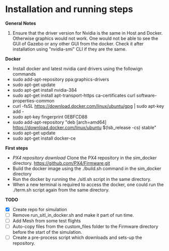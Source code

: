 # Installation and running steps

**General Notes**
1. Ensure that the driver version for Nvidia is the same in Host and Docker. Otherwise graphics would not work. One would not be able to see the GUI of Gazebo or any other GUI from the docker.
Check it after installation using "nvidia-smi" CLI if they are the same.
      

**Docker**
* Install docker and latest nvidia card drivers using the followign commands
* sudo add-apt-repository ppa:graphics-drivers
* sudo apt-get update
* sudo apt-get install nvidia-384
* sudo apt-get install     apt-transport-https     ca-certificates     curl     software-properties-common
* curl -fsSL https://download.docker.com/linux/ubuntu/gpg | sudo apt-key add -
* sudo apt-key fingerprint 0EBFCD88
* sudo add-apt-repository    "deb [arch=amd64] https://download.docker.com/linux/ubuntu $(lsb_release -cs) stable"
* sudo apt-get update
* sudo apt-get install docker-ce

**First steps**
* *PX4 repository download* Clone the PX4 repository in the sim_docker directory.
https://github.com/PX4/Firmware.git
* Build the docker image using the ./build.sh command in the sim_docker directory
* Run the docker by running the ./sitl.sh script in the same directory.
* When a new terminal is required to access the docker, one could run the ./term.sh script again from the same directory.



**TODO**
- [x] Create repo for simulation
- [ ] Remove run_sitl_in_docker.sh and make it part of run time.
- [ ] Add Mesh from some test flights
- [ ] Auto-copy files from the custom_files folder to the Firmware directory before the start of the simulation.
- [ ] Create a pre-process script which downloads and sets-up the repository.
